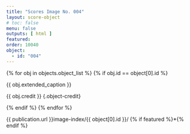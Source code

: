 ```yaml
---
title: "Scores Image No. 004"
layout: score-object
# toc: false
menu: false
outputs: [ html ]
featured: 
order: 10040
object:
  - id: "004"
---
```


{% for obj in objects.object_list %}
{% if obj.id == object[0].id %}

{{ obj.extended_caption }}

{{ obj.credit }} {.object-credit}

{% endif %}
{% endfor %}

<div class="object-credit object-url is-print-only">

{{ publication.url }}image-index/{{ object[0].id }}/ {% if featured %}*{% endif %}

</div>

